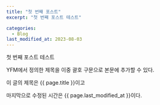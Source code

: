 ```yaml
---
title: "첫 번째 포스트"
excerpt: "첫 번째 포스트 테스트"

categories:
  - Blog
last_modified_at: 2023-08-03
---
```


첫 번째 포스트 테스트

YFM에서 정의한 제목을 이중 괄호 구문으로 본문에 추가할 수 있다.

이 글의 제목은 {{ page.title }}이고

마지막으로 수정된 시간은 {{ page.last_modified_at }}이다.
